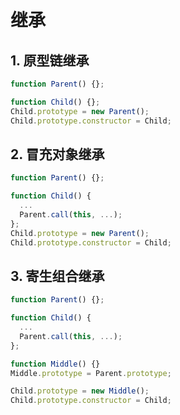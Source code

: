 # 继承

<!-- TODO 6种继承方式 -->

## 1. 原型链继承

```js
function Parent() {};

function Child() {};
Child.prototype = new Parent();
Child.prototype.constructor = Child;
```

## 2. 冒充对象继承

```js
function Parent() {};

function Child() {
  ...
  Parent.call(this, ...);
};
Child.prototype = new Parent();
Child.prototype.constructor = Child;
```

## 3. 寄生组合继承

```js
function Parent() {};

function Child() {
  ...
  Parent.call(this, ...);
};

function Middle() {}
Middle.prototype = Parent.prototype;

Child.prototype = new Middle();
Child.prototype.constructor = Child;
```
